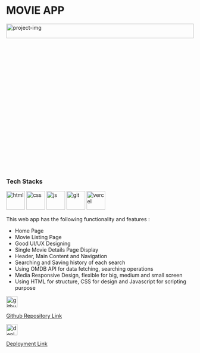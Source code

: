 <div>
      <div>
        <div>
            <h1>
                MOVIE APP
            </h1>
        </div>
        <div>
            <img width="100%" height="10%" src="https://erjyotigoswami9.github.io/assets/movieImage-CWjLdoBd.png" alt="project-img"/>
        </div>
        <div>
            <h3>
              Tech Stacks
            </h3>
            <div>
                <img width="50" height="50" src="https://img.icons8.com/?size=48&id=v8RpPQUwv0N8&format=png" alt="html" />
                <img width="50" height="50" src="https://img.icons8.com/?size=48&id=21278&format=png" alt="css" />
                <img width="50" height="50" src="https://img.icons8.com/?size=48&id=108784&format=png" alt="js" />
                <img width="50" height="50" src="https://cdn-icons-png.flaticon.com/128/733/733553.png" alt="git"/>
                <img width="50" height="50" src="https://cdn-icons-png.flaticon.com/128/17468/17468924.png" alt="vercel" />
            </div>
            <p>
                This web app has the following functionality and features :
                <ul>
                    <li>Home Page</li>
                    <li>Movie Listing Page</li>
                    <li>Good UI/UX Designing</li>
                    <li>Single Movie Details Page Display</li>
                    <li>Header, Main Content and Navigation</li>
                    <li>Searching and Saving history of each search</li>
                    <li>Using OMDB API for data fetching, searching operations</li>
                    <li>Media Responsive Design, flexible for big, medium and small screen</li>
                    <li>Using HTML for structure, CSS for design and Javascript for scripting purpose</li>
                </ul>
            </p>
        </div>
        <div>
            <a href="https://github.com/erjyotigoswami9/movie_app" target="_blank">
            <div>
              <img width="30" height="30" src="https://cdn-icons-png.flaticon.com/128/733/733553.png" alt="githubRepoLink"/>
              <p>Github Repository Link</p>
            </div>
            </a>
            <a href="https://movie-app-five-dusky.vercel.app/" target="_blank">
            <div>
                <img width="30" height="30" src="https://cdn-icons-png.flaticon.com/128/17468/17468924.png" alt="deployedLink" />
                <p>Deployment Link</p>
            </div>
            </a>
        </div>
      </div>
    </div>
